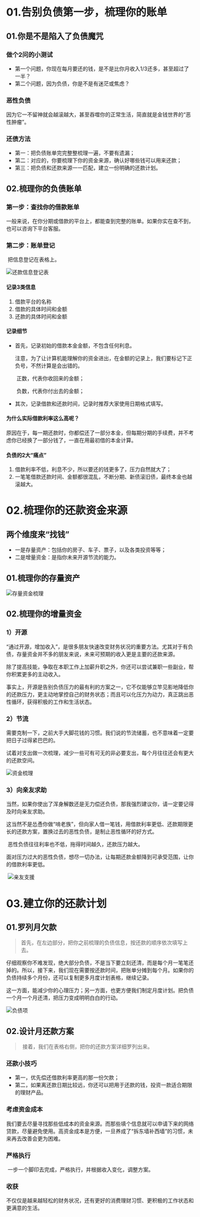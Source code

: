 # 01.告别负债第一步，梳理你的账单

## 01.你是不是陷入了负债魔咒

### 做个2问的小测试

-   第一个问题，你现在每月要还的钱，是不是比你月收入1/3还多，甚至超过了一半？
-   第二个问题，因为负债，你是不是有迷茫或焦虑？

### 恶性负债

​		因为它一不留神就会越滚越大，甚至吞噬你的正常生活，简直就是金钱世界的“恶性肿瘤”。

### 还债方法

-   第一：把负债账单完完整整梳理一遍，不要有遗漏；
-   第二：对应的，你要梳理下你的资金来源，确认好哪些钱可以用来还款；
-   第三：把负债和还款来源一一匹配，建立一份明确的还款计划。

## 02.梳理你的负债账单

### 第一步：查找你的借款账单

​		一般来说，在你分期或借款的平台上，都能查到完整的账单。如果你实在查不到，也可以咨询下平台客服。

### 第二步：账单登记

​		把信息登记在表格上。

![还款信息登记表](https://i.loli.net/2020/10/08/cpj7H8a9o3ghrfw.png)

#### 记录3类信息

1.  借款平台的名称
2.  借款的具体时间和金额
3.  还款的具体时间和金额

#### 记录细节

-   首先，记录初始的借款本金金额，不包含任何利息。

    ​		注意，为了让计算机能理解你的资金进出，在金额的记录上，我们要标记下正负号，不然计算是会出错的。

    ​		正数，代表你收回来的金额；

    ​		负数，代表你付出去的金额；

-   其次，记录借款和还款时间，记录时推荐大家使用日期格式填写。

#### 为什么实际借款利率这么高呢？

​		原因在于，每一期还款时，你都偿还了一部分本金，但每期分期的手续费，并不考虑你已经换了一部分钱了，一直在用最初借的本金计算。

#### 负债的2大“痛点”

1.  借款利率不低，利息不少，所以要还的钱更多了，压力自然就大了；
2.  一笔笔借款还款时间、金额都很混乱，不断分期、新债滚旧债，最终本金也越滚越大。

# 02.梳理你的还款资金来源

## 两个维度来“找钱”

-   一是存量资产：包括你的房子、车子、票子，以及各类投资等等；
-   二是增量资金：是指你未来开源节流的能力。

## 01.梳理你的存量资产

![存量资金梳理](https://i.loli.net/2020/10/08/aVzundFZqPx327l.png)

## 02.梳理你的增量资金

### 1）开源

​		“通过开源，增加收入”，是很多朋友快速改变财务状况的重要方法。尤其对于有负债，存量资金并不多的朋友来说，未来可预期的收入更是主要的还款来源。

​		除了提高技能，争取在本职工作上加薪升职之外，你还可以尝试兼职一些副业，帮你积累更多的主动收入。

​		事实上，开源是告别负债压力的最有利的方案之一，它不仅能够立竿见影地降低你的还款压力，更主动地掌控自己的财务状态；而且可以化压力为动力，真正跳出恶性循环，获得积极的工作和生活状态。

### 2）节流

​		需要克制一下，之前大手大脚花钱的习惯。我们说的节流储蓄，也不意味着一定要把日子过得紧巴巴的。

​		试着对支出做一次梳理，减少一些可有可无的非必要支出，每个月往往还会有更大的还款空间。

![资金梳理](https://i.loli.net/2020/10/08/B6SzVCM9m7Ueuqo.png)

### 3）向亲友求助

​		当然，如果你使出了浑身解数还是无力偿还负债，那我强烈建议你，请一定要记得及时向亲友求助。

​		这当然不是怂恿你做“啃老族”，但向家人借一笔钱，用借款利率更低、还款期限更长的还款方案，置换过去的恶性负债，是制止恶性循环的好方式。

​		恶性负债往往利率也不低，拖得时间越久，还款压力越大。

​		面对压力过大的恶性负债，想尽一切办法，让每期还款金额降到可承受范围，让你的借款利率更低。

​		![亲友支援](https://i.loli.net/2020/10/08/GUkx8jQ2cP7F9Ry.png)

# 03.建立你的还款计划

## 01.罗列月欠款

>   ​	首先，在左边部分，把你之前梳理的负债信息，按还款的顺序依次填写上去。

​		仔细观察你不难发现，绝大部分负债，不是当下要立刻还清，而是每个月一笔笔还掉的。所以，接下来，我们现在需要按还款时间，把账单分摊到每个月。如果你的负债持续多个月份，还可以复制更多月度计划表格，继续记录。

​		这一方面，能减少你的心理压力；另一方面，也更方便我们制定月度计划。把负债一个月一个月还清，把压力变成明明白白的行动。

![负债项](https://i.loli.net/2020/10/08/J4RkjU2OLHpEneW.png)

## 02.设计月还款方案

>   ​	接着，我们在表格右侧，把你的还款方案详细罗列出来。

### 还款小技巧

-   第一，优先偿还借款利率更高的那一份欠款；
-   第二，如果离还款日期比较远，你还可以把用于还款的钱，投资一款适合期限的理财产品。

### 考虑资金成本

​		我们要去尽量寻找那些低成本的资金来源。而那些填个信息就可以申请下来的网络贷款，尽量避免使用。高资金成本是方便，一旦养成了“拆东墙补西墙”的习惯，未来再去改善会更为困难。

### 严格执行

​		一步一个脚印去完成，严格执行，并根据收入变化，调整方案。

### 收获

​		不仅仅是越来越轻松的财务状况，还有更好的消费理财习惯、更积极的工作状态和更满意的生活。